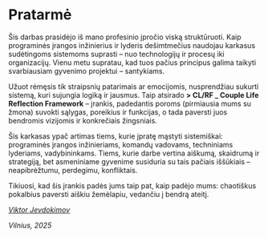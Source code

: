 # Pratarmė

Šis darbas prasidėjo iš mano profesinio įpročio viską struktūruoti. Kaip programinės įrangos inžinierius ir lyderis dešimtmečius naudojau karkasus sudėtingoms sistemoms suprasti – nuo technologijų ir procesų iki organizacijų. Vienu metu supratau, kad tuos pačius principus galima taikyti svarbiausiam gyvenimo projektui – santykiams.

Užuot rėmęsis tik straipsnių patarimais ar emocijomis, nusprendžiau sukurti sistemą, kuri sujungia logiką ir jausmus. Taip atsirado **> CL/RF _ Couple Life Reflection Framework** – įrankis, padedantis poroms (pirmiausia mums su žmona) suvokti sąlygas, poreikius ir funkcijas, o tada paversti juos bendromis vizijomis ir konkrečiais žingsniais.

Šis karkasas ypač artimas tiems, kurie įpratę mąstyti sistemiškai: programinės įrangos inžinieriams, komandų vadovams, techniniams lyderiams, vadybininkams. Tiems, kurie darbe vertina aiškumą, skaidrumą ir strategiją, bet asmeniniame gyvenime susiduria su tais pačiais iššūkiais – neapibrėžtumu, perdegimu, konfliktais.

Tikiuosi, kad šis įrankis padės jums taip pat, kaip padėjo mums: chaotiškus pokalbius paversti aiškiu žemėlapiu, vedančiu į bendrą ateitį.

_[Viktor Jevdokimov](https://www.linkedin.com/in/viktor-jevdokimov)_

_Vilnius, 2025_

